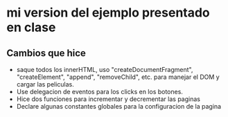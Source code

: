 # mi version del ejemplo presentado en clase
## Cambios que hice
- saque todos los innerHTML, uso "createDocumentFragment", "createElement", "append", "removeChild", etc. para manejar el DOM y cargar las peliculas.
- Use delegacion de eventos para los clicks en los botones.
- Hice dos funciones para incrementar y decrementar las paginas
- Declare algunas constantes globales para la configuracion de la pagina
